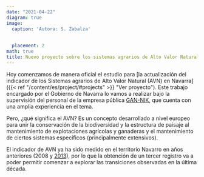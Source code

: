 ```yaml
---
date: "2021-04-22"
diagram: true
image:
  caption: 'Autora: S. Zabalza'
  
  
  placement: 2
math: true
title: Nuevo proyecto sobre los sistemas agrarios de Alto Valor Natural
---
```


Hoy comenzamos de manera oficial el estudio para  [la actualización del indicador de los Sistemas agrarios de Alto Valor Natural (AVN) en Navarra]({{< ref "/content/es/project/#projects" >}} "Ver proyecto"). Este trabajo encargado por el Gobierno de Navarra lo vamos a realizar bajo la supervisión del personal de la empresa pública [GAN-NIK](https://gan-nik.es/), que cuenta con una amplia experiencia en el tema.

Pero, ¿qué significa el AVN? Es un concepto desarrollado a nivel europeo para unir la conservación de la biodiversidad y la estructura de paisaje al mantenimiento de explotaciones agrícolas y ganaderas y el mantenimiento de ciertos sistemas específicos (principalmente extensivos). 

El indicador de AVN ya ha sido medido en el territorio Navarro en años anteriores (2008 y [2013](https://www.navarra.es/NR/rdonlyres/86815038-FE6D-404A-9A29-3C27FCCBF013/371833/SistemasdeAltoValorNaturalenNavarra2013.pdf)), por lo que la obtención de un tercer registro va a poder permitir comenzar a explorar las transiciones observadas en la última década.

